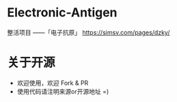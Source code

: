 # Electronic-Antigen
整活项目 ——「电子抗原」
https://simsv.com/pages/dzky/

# 关于开源
- 欢迎使用，欢迎 Fork & PR
- 使用代码请注明来源or开源地址 =)

